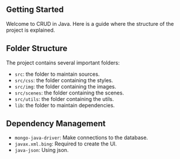 ## Getting Started

Welcome to CRUD in Java. Here is a guide where the structure of the project is explained.

## Folder Structure

The project contains several important folders:

- `src`: the folder to maintain sources.
- `src/css`: the folder containing the styles.
- `src/img`: the folder containing the images.
- `src/scenes`: the folder containing the scenes.
- `src/utils`: the folder containing the utils.
- `lib`: the folder to maintain dependencies.
## Dependency Management

- `mongo-java-driver`: Make connections to the database.
- `javax.xml.bing`: Required to create the UI.
- `java-json`: Using json.
